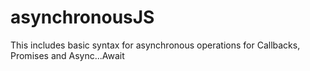 # asynchronousJS
This includes basic syntax for asynchronous operations for Callbacks, Promises and Async...Await

